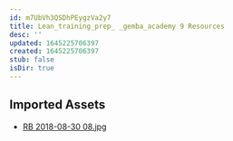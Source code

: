 ```yaml
---
id: m7UbVh3QSDhPEygzVa2y7
title: Lean_training_prep_ _gemba_academy 9 Resources
desc: ''
updated: 1645225706397
created: 1645225706397
stub: false
isDir: true
---
```

## Imported Assets
- [RB 2018-08-30 08.jpg](/assets/rb-2018-08-30-08-9naKeDKN2tsk.jpg)

